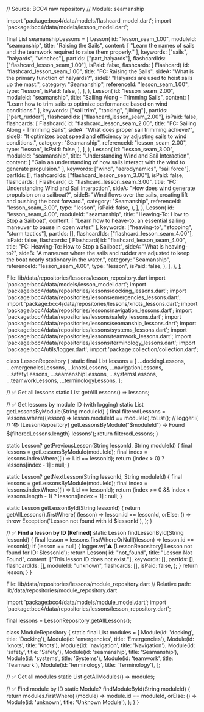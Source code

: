 // Source: BCC4 raw repository
// Module: seamanship

import 'package:bcc4/data/models/flashcard_model.dart';
import 'package:bcc4/data/models/lesson_model.dart';

final List<Lesson> seamanshipLessons = [
  Lesson(
    id: "lesson_seam_1.00",
    moduleId: "seamanship",
    title: "Raising the Sails",
    content: [
      "Learn the names of sails and the teamwork required to raise them properly."
    ],
    keywords: ["sails", "halyards", "winches"],
    partIds: ["part_halyards"],
    flashcardIds: ["flashcard_lesson_seam_1.00"],
    isPaid: false,
    flashcards: [
      Flashcard(
        id: "flashcard_lesson_seam_1.00",
        title: "FC: Raising the Sails",
        sideA: "What is the primary function of halyards?",
        sideB: "Halyards are used to hoist sails up the mast.",
        category: "Seamanship",
        referenceId: "lesson_seam_1.00",
        type: "lesson",
        isPaid: false,
      ),
    ],
  ),
  Lesson(
    id: "lesson_seam_2.00",
    moduleId: "seamanship",
    title: "Sailing Along - Trimming Sails",
    content: [
      "Learn how to trim sails to optimize performance based on wind conditions."
    ],
    keywords: ["sail trim", "tacking", "jibing"],
    partIds: ["part_rudder"],
    flashcardIds: ["flashcard_lesson_seam_2.00"],
    isPaid: false,
    flashcards: [
      Flashcard(
        id: "flashcard_lesson_seam_2.00",
        title: "FC: Sailing Along - Trimming Sails",
        sideA: "What does proper sail trimming achieve?",
        sideB:
            "It optimizes boat speed and efficiency by adjusting sails to wind conditions.",
        category: "Seamanship",
        referenceId: "lesson_seam_2.00",
        type: "lesson",
        isPaid: false,
      ),
    ],
  ),
  Lesson(
    id: "lesson_seam_3.00",
    moduleId: "seamanship",
    title: "Understanding Wind and Sail Interaction",
    content: [
      "Gain an understanding of how sails interact with the wind to generate propulsion."
    ],
    keywords: ["wind", "aerodynamics", "sail force"],
    partIds: [],
    flashcardIds: ["flashcard_lesson_seam_3.00"],
    isPaid: false,
    flashcards: [
      Flashcard(
        id: "flashcard_lesson_seam_3.00",
        title: "FC: Understanding Wind and Sail Interaction",
        sideA: "How does wind generate propulsion on a sailboat?",
        sideB:
            "Wind flows over the sails, creating lift and pushing the boat forward.",
        category: "Seamanship",
        referenceId: "lesson_seam_3.00",
        type: "lesson",
        isPaid: false,
      ),
    ],
  ),
  Lesson(
    id: "lesson_seam_4.00",
    moduleId: "seamanship",
    title: "Heaving-To: How to Stop a Sailboat",
    content: [
      "Learn how to heave-to, an essential sailing maneuver to pause in open water."
    ],
    keywords: ["heaving-to", "stopping", "storm tactics"],
    partIds: [],
    flashcardIds: ["flashcard_lesson_seam_4.00"],
    isPaid: false,
    flashcards: [
      Flashcard(
        id: "flashcard_lesson_seam_4.00",
        title: "FC: Heaving-To: How to Stop a Sailboat",
        sideA: "What is heaving-to?",
        sideB:
            "A maneuver where the sails and rudder are adjusted to keep the boat nearly stationary in the water.",
        category: "Seamanship",
        referenceId: "lesson_seam_4.00",
        type: "lesson",
        isPaid: false,
      ),
    ],
  ),
];










File: lib/data/repositories/lessons/lesson_repository.dart
import 'package:bcc4/data/models/lesson_model.dart';
import 'package:bcc4/data/repositories/lessons/docking_lessons.dart';
import 'package:bcc4/data/repositories/lessons/emergencies_lessons.dart';
import 'package:bcc4/data/repositories/lessons/knots_lessons.dart';
import 'package:bcc4/data/repositories/lessons/navigation_lessons.dart';
import 'package:bcc4/data/repositories/lessons/safety_lessons.dart';
import 'package:bcc4/data/repositories/lessons/seamanship_lessons.dart';
import 'package:bcc4/data/repositories/lessons/systems_lessons.dart';
import 'package:bcc4/data/repositories/lessons/teamwork_lessons.dart';
import 'package:bcc4/data/repositories/lessons/terminology_lessons.dart';
import 'package:bcc4/utils/logger.dart';
import 'package:collection/collection.dart';

class LessonRepository {
  static final List<Lesson> lessons = [
    ...dockingLessons,
    ...emergenciesLessons,
    ...knotsLessons,
    ...navigationLessons,
    ...safetyLessons,
    ...seamanshipLessons,
    ...systemsLessons,
    ...teamworkLessons,
    ...terminologyLessons,
  ];

  // ✅ Get all lessons
  static List<Lesson> getAllLessons() => lessons;

  // ✅ Get lessons by module ID (with logging)
  static List<Lesson> getLessonsByModule(String moduleId) {
    final filteredLessons =
        lessons.where((lesson) => lesson.moduleId == moduleId).toList();
    // logger.i(
    //     '📚 [LessonRepository] getLessonsByModule("$moduleId") → Found ${filteredLessons.length} lessons');
    return filteredLessons;
  }

  static Lesson? getPreviousLesson(String lessonId, String moduleId) {
    final lessons = getLessonsByModule(moduleId);
    final index = lessons.indexWhere((l) => l.id == lessonId);
    return (index > 0) ? lessons[index - 1] : null;
  }

  static Lesson? getNextLesson(String lessonId, String moduleId) {
    final lessons = getLessonsByModule(moduleId);
    final index = lessons.indexWhere((l) => l.id == lessonId);
    return (index >= 0 && index < lessons.length - 1)
        ? lessons[index + 1]
        : null;
  }

  static Lesson getLessonById(String lessonId) {
    return getAllLessons().firstWhere(
      (lesson) => lesson.id == lessonId,
      orElse: () => throw Exception('Lesson not found with id $lessonId'),
    );
  }

  // ✅ **Find a lesson by ID (Refined)**
  static Lesson findLessonById(String lessonId) {
    final lesson = lessons.firstWhereOrNull((lesson) => lesson.id == lessonId);
    if (lesson == null) {
      logger.w('⚠️ [LessonRepository] Lesson not found for ID: $lessonId');
      return Lesson(
        id: "not_found",
        title: "Lesson Not Found",
        content: ["This lesson ID does not exist."],
        keywords: [],
        partIds: [],
        flashcardIds: [],
        moduleId: "unknown",
        flashcards: [],
        isPaid: false,
      );
    }
    return lesson;
  }
}










File: lib/data/repositories/lessons/module_repository.dart
// Relative path: lib/data/repositories/module_repository.dart

import 'package:bcc4/data/models/module_model.dart';
import 'package:bcc4/data/repositories/lessons/lesson_repository.dart';

final lessons = LessonRepository.getAllLessons();

class ModuleRepository {
  static final List<Module> modules = [
    Module(id: 'docking', title: 'Docking'),
    Module(id: 'emergencies', title: 'Emergencies'),
    Module(id: 'knots', title: 'Knots'),
    Module(id: 'navigation', title: 'Navigation'),
    Module(id: 'safety', title: 'Safety'),
    Module(id: 'seamanship', title: 'Seamanship'),
    Module(id: 'systems', title: 'Systems'),
    Module(id: 'teamwork', title: 'Teamwork'),
    Module(id: 'terminology', title: 'Terminology'),
  ];

  // ✅ Get all modules
  static List<Module> getAllModules() => modules;

  // ✅ Find module by ID
  static Module? findModuleById(String moduleId) {
    return modules.firstWhere(
      (module) => module.id == moduleId,
      orElse: () => Module(id: 'unknown', title: 'Unknown Module'),
    );
  }
}